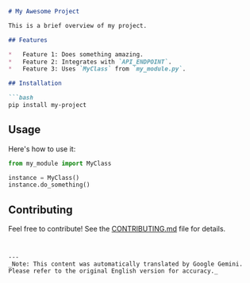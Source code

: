 ```markdown
# My Awesome Project

This is a brief overview of my project.

## Features

*   Feature 1: Does something amazing.
*   Feature 2: Integrates with `API_ENDPOINT`.
*   Feature 3: Uses `MyClass` from `my_module.py`.

## Installation

```bash
pip install my-project
```

## Usage

Here's how to use it:

```python
from my_module import MyClass

instance = MyClass()
instance.do_something()
```

## Contributing

Feel free to contribute! See the [CONTRIBUTING.md](CONTRIBUTING.md) file for details.
```


---
_Note: This content was automatically translated by Google Gemini. Please refer to the original English version for accuracy._